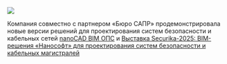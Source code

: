 <!--2025-05-14 12:57:48-->
<div class="yb">
  <div class="rss habr"><img src="https://habrastorage.org/getpro/habr/upload_files/50d/691/cf7/50d691cf7f9b7808ba3a0e10703fc47d.jpg" /><p>Компания совместно с партнером «Бюро САПР» продемонстрировала новые версии решений для проектирования систем безопасности и кабельных сетей <a href="https://www.nanocad.ru/products/bim/ops/?utm_source=nanocad&amp;utm_medium=habr&amp;utm_campaign=news">nanoCAD BIM ОПС</a>&nbsp;и&nbsp;<a... <p class="titl"><a href="https://habr.com/ru/companies/nanosoft/news/909412/?utm_source=habrahabr&utm_medium=rss&utm_campaign=909412">Выставка Securika-2025: BIM-решения «Нанософт» для проектирования систем безопасности и кабельных магистралей</a></p></div>
</div>
